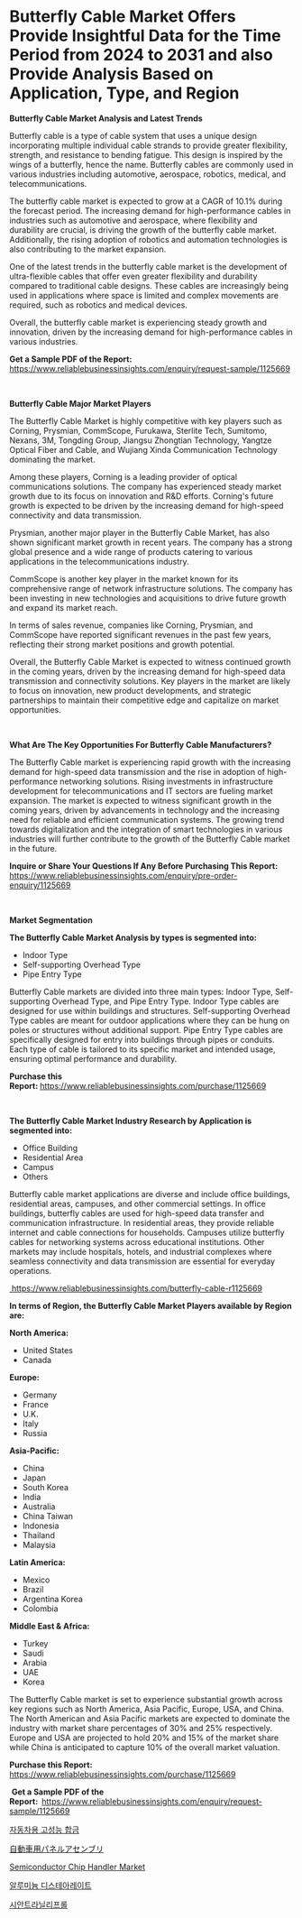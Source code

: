 <p><h1>Butterfly Cable Market Offers Provide Insightful Data for the Time Period from 2024 to 2031 and also Provide Analysis Based on Application, Type, and Region</h1></p><p><strong>Butterfly Cable Market Analysis and Latest Trends</strong></p>
<p><p>Butterfly cable is a type of cable system that uses a unique design incorporating multiple individual cable strands to provide greater flexibility, strength, and resistance to bending fatigue. This design is inspired by the wings of a butterfly, hence the name. Butterfly cables are commonly used in various industries including automotive, aerospace, robotics, medical, and telecommunications.</p><p>The butterfly cable market is expected to grow at a CAGR of 10.1% during the forecast period. The increasing demand for high-performance cables in industries such as automotive and aerospace, where flexibility and durability are crucial, is driving the growth of the butterfly cable market. Additionally, the rising adoption of robotics and automation technologies is also contributing to the market expansion.</p><p>One of the latest trends in the butterfly cable market is the development of ultra-flexible cables that offer even greater flexibility and durability compared to traditional cable designs. These cables are increasingly being used in applications where space is limited and complex movements are required, such as robotics and medical devices.</p><p>Overall, the butterfly cable market is experiencing steady growth and innovation, driven by the increasing demand for high-performance cables in various industries.</p></p>
<p><strong>Get a Sample PDF of the Report:&nbsp;</strong> <a href="https://www.reliablebusinessinsights.com/enquiry/request-sample/1125669">https://www.reliablebusinessinsights.com/enquiry/request-sample/1125669</a></p>
<p>&nbsp;</p>
<p><strong>Butterfly Cable Major Market Players</strong></p>
<p><p>The Butterfly Cable Market is highly competitive with key players such as Corning, Prysmian, CommScope, Furukawa, Sterlite Tech, Sumitomo, Nexans, 3M, Tongding Group, Jiangsu Zhongtian Technology, Yangtze Optical Fiber and Cable, and Wujiang Xinda Communication Technology dominating the market.</p><p>Among these players, Corning is a leading provider of optical communications solutions. The company has experienced steady market growth due to its focus on innovation and R&D efforts. Corning's future growth is expected to be driven by the increasing demand for high-speed connectivity and data transmission.</p><p>Prysmian, another major player in the Butterfly Cable Market, has also shown significant market growth in recent years. The company has a strong global presence and a wide range of products catering to various applications in the telecommunications industry.</p><p>CommScope is another key player in the market known for its comprehensive range of network infrastructure solutions. The company has been investing in new technologies and acquisitions to drive future growth and expand its market reach.</p><p>In terms of sales revenue, companies like Corning, Prysmian, and CommScope have reported significant revenues in the past few years, reflecting their strong market positions and growth potential.</p><p>Overall, the Butterfly Cable Market is expected to witness continued growth in the coming years, driven by the increasing demand for high-speed data transmission and connectivity solutions. Key players in the market are likely to focus on innovation, new product developments, and strategic partnerships to maintain their competitive edge and capitalize on market opportunities.</p></p>
<p>&nbsp;</p>
<p><strong>What Are The Key Opportunities For Butterfly Cable Manufacturers?</strong></p>
<p><p>The Butterfly Cable market is experiencing rapid growth with the increasing demand for high-speed data transmission and the rise in adoption of high-performance networking solutions. Rising investments in infrastructure development for telecommunications and IT sectors are fueling market expansion. The market is expected to witness significant growth in the coming years, driven by advancements in technology and the increasing need for reliable and efficient communication systems. The growing trend towards digitalization and the integration of smart technologies in various industries will further contribute to the growth of the Butterfly Cable market in the future.</p></p>
<p><strong>Inquire or Share Your Questions If Any Before Purchasing This Report:</strong> <a href="https://www.reliablebusinessinsights.com/enquiry/pre-order-enquiry/1125669">https://www.reliablebusinessinsights.com/enquiry/pre-order-enquiry/1125669</a></p>
<p>&nbsp;</p>
<p><strong>Market Segmentation</strong></p>
<p><strong>The Butterfly Cable Market Analysis by types is segmented into:</strong></p>
<p><ul><li>Indoor Type</li><li>Self-supporting Overhead Type</li><li>Pipe Entry Type</li></ul></p>
<p><p>Butterfly Cable markets are divided into three main types: Indoor Type, Self-supporting Overhead Type, and Pipe Entry Type. Indoor Type cables are designed for use within buildings and structures. Self-supporting Overhead Type cables are meant for outdoor applications where they can be hung on poles or structures without additional support. Pipe Entry Type cables are specifically designed for entry into buildings through pipes or conduits. Each type of cable is tailored to its specific market and intended usage, ensuring optimal performance and durability.</p></p>
<p><strong>Purchase this Report:&nbsp;</strong><a href="https://www.reliablebusinessinsights.com/purchase/1125669">https://www.reliablebusinessinsights.com/purchase/1125669</a></p>
<p>&nbsp;</p>
<p><strong>The Butterfly Cable Market Industry Research by Application is segmented into:</strong></p>
<p><ul><li>Office Building</li><li>Residential Area</li><li>Campus</li><li>Others</li></ul></p>
<p><p>Butterfly cable market applications are diverse and include office buildings, residential areas, campuses, and other commercial settings. In office buildings, butterfly cables are used for high-speed data transfer and communication infrastructure. In residential areas, they provide reliable internet and cable connections for households. Campuses utilize butterfly cables for networking systems across educational institutions. Other markets may include hospitals, hotels, and industrial complexes where seamless connectivity and data transmission are essential for everyday operations.</p></p>
<p><a href="https://www.reliablebusinessinsights.com/butterfly-cable-r1125669">&nbsp;https://www.reliablebusinessinsights.com/butterfly-cable-r1125669</a></p>
<p><strong>In terms of Region, the Butterfly Cable Market Players available by Region are:</strong></p>
<p>
    <p> <strong> North America: </strong>
        <ul>
            <li>United States</li>
            <li>Canada</li>
        </ul>
        </p> 
    <p> <strong> Europe: </strong>
        <ul>
            <li>Germany</li>
            <li>France</li>
            <li>U.K.</li>
            <li>Italy</li>
            <li>Russia</li>
        </ul>
        </p> 
    <p> <strong> Asia-Pacific: </strong>
        <ul>
            <li>China</li>
            <li>Japan</li>
            <li>South Korea</li>
            <li>India</li>
            <li>Australia</li>
            <li>China Taiwan</li>
            <li>Indonesia</li>
            <li>Thailand</li>
            <li>Malaysia</li>
        </ul>
        </p> 
    <p> <strong> Latin America: </strong>
        <ul>
            <li>Mexico</li>
            <li>Brazil</li>
            <li>Argentina Korea</li>
            <li>Colombia</li>
        </ul>
        </p> 
    <p> <strong> Middle East & Africa: </strong>
        <ul>
            <li>Turkey</li>
            <li>Saudi</li>
            <li>Arabia</li>
            <li>UAE</li>
            <li>Korea</li>
        </ul>
    </p>
    </p>
<p><p>The Butterfly Cable market is set to experience substantial growth across key regions such as North America, Asia Pacific, Europe, USA, and China. The North American and Asia Pacific markets are expected to dominate the industry with market share percentages of 30% and 25% respectively. Europe and USA are projected to hold 20% and 15% of the market share while China is anticipated to capture 10% of the overall market valuation.</p></p>
<p><strong>Purchase this Report: </strong><a href="https://www.reliablebusinessinsights.com/purchase/1125669">https://www.reliablebusinessinsights.com/purchase/1125669</a></p>
<p>&nbsp;<strong>Get a Sample PDF of the Report:&nbsp;&nbsp;</strong><a href="https://www.reliablebusinessinsights.com/enquiry/request-sample/1125669">https://www.reliablebusinessinsights.com/enquiry/request-sample/1125669</a></p>
<p><strong></strong></p>
<p><p><a href="https://github.com/sarassiksa/Market-Research-Report-List-1/blob/main/4169992161479.md">자동차용 고성능 합금</a></p><p><a href="https://github.com/vtbvgl20191192/Market-Research-Report-List-2/blob/main/4347191151555.md">自動車用パネルアセンブリ</a></p><p><a href="https://github.com/nicholepatriciadoylenwnrjr0/Market-Research-Report-List-3/blob/main/semiconductor-chip-handler-market.md">Semiconductor Chip Handler Market</a></p><p><a href="https://medium.com/@ukaszduda1/%EC%95%8C%EB%A3%A8%EB%AF%B8%EB%8A%84-%EB%94%94%EC%8A%A4%ED%85%8C%EC%95%84%EB%A0%88%EC%9D%B4%ED%8A%B8-%EC%8B%9C%EC%9E%A5-%EC%97%AD%ED%95%99-%EB%B0%8F-%EC%84%B1%EC%9E%A5-%EB%8F%99%EB%A0%A5%EC%9D%84-%EB%B6%84%EC%84%9D%ED%95%98%EA%B3%A0-2024%EB%85%84%EB%B6%80%ED%84%B0-2031%EB%85%84%EA%B9%8C%EC%A7%80%EC%9D%98-%EC%98%88%EC%B8%A1%ED%95%98%EA%B8%B0-7e84551b9122">알루미늄 디스테아레이트</a></p><p><a href="https://medium.com/@luffiazaza/%EC%8B%9C%EC%95%84%ED%8A%B8%EB%9D%BC%EB%8B%90%EB%A6%AC%ED%94%84%EB%A1%A4-%EC%8B%9C%EC%9E%A5-%EC%A0%90%EC%9C%A0%EC%9C%A8-%EA%B7%9C%EB%AA%A8-%ED%8A%B8%EB%A0%8C%EB%93%9C-%EC%82%B0%EC%97%85-%EB%B6%84%EC%84%9D-%EB%B3%B4%EA%B3%A0%EC%84%9C-%EC%9D%91%EC%9A%A9-%EB%B6%84%EC%95%BC-%EB%A9%B4-%EC%BD%94%ED%8A%BC-%EC%B1%84%EC%86%8C%EB%A5%98-%EA%B8%B0%ED%83%80-%EC%9C%A0%ED%98%95-%EC%88%9C%EB%8F%84-lt-98-%EC%88%9C%EB%8F%84-ge-98-%EA%B8%B0%ED%83%80-%EB%B0%8F-6b6db91e0f75">시안트라닐리프롤</a></p></p>